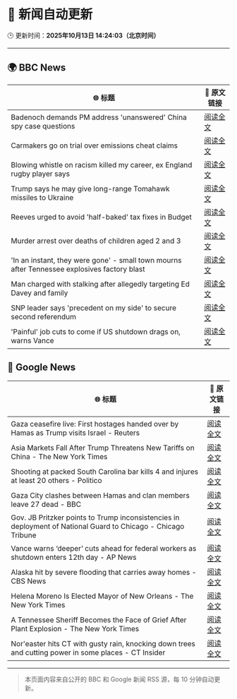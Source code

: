 # 🧠 新闻自动更新

🕒 更新时间：**2025年10月13日 14:24:03（北京时间）**

---

## 🌍 BBC News

| 🌐 标题 | 🔗 原文链接 |
|--------|-------------|
| Badenoch demands PM address 'unanswered' China spy case questions | [阅读全文](https://www.bbc.com/news/articles/cg424d712q7o?at_medium=RSS&at_campaign=rss) |
| Carmakers go on trial over emissions cheat claims | [阅读全文](https://www.bbc.com/news/articles/cjr5epw8dweo?at_medium=RSS&at_campaign=rss) |
| Blowing whistle on racism killed my career, ex England rugby player says | [阅读全文](https://www.bbc.com/sport/rugby-union/articles/cdr61plm727o?at_medium=RSS&at_campaign=rss) |
| Trump says he may give long-range Tomahawk missiles to Ukraine | [阅读全文](https://www.bbc.com/news/articles/c93xpqgzkv0o?at_medium=RSS&at_campaign=rss) |
| Reeves urged to avoid 'half-baked' tax fixes in Budget | [阅读全文](https://www.bbc.com/news/articles/cx2n08n15w2o?at_medium=RSS&at_campaign=rss) |
| Murder arrest over deaths of children aged 2 and 3 | [阅读全文](https://www.bbc.com/news/articles/c78n8y3mlxko?at_medium=RSS&at_campaign=rss) |
| 'In an instant, they were gone' - small town mourns after Tennessee explosives factory blast | [阅读全文](https://www.bbc.com/news/articles/cwy8y0rnw2eo?at_medium=RSS&at_campaign=rss) |
| Man charged with stalking after allegedly targeting Ed Davey and family | [阅读全文](https://www.bbc.com/news/articles/c77d702znm4o?at_medium=RSS&at_campaign=rss) |
| SNP leader says 'precedent on my side' to secure second referendum | [阅读全文](https://www.bbc.com/news/articles/cg424dk03x9o?at_medium=RSS&at_campaign=rss) |
| 'Painful' job cuts to come if US shutdown drags on, warns Vance | [阅读全文](https://www.bbc.com/news/articles/cp3d554053lo?at_medium=RSS&at_campaign=rss) |

## 📰 Google News

| 🌐 标题 | 🔗 原文链接 |
|--------|-------------|
| Gaza ceasefire live: First hostages handed over by Hamas as Trump visits Israel - Reuters | [阅读全文](https://news.google.com/rss/articles/CBMirwFBVV95cUxOVm5saERGYWY4UXhGUzJmeVpjOVUzdlBOclg1c2xLNy14WkRGaEZfbWpCaDhIa2N5MlRyd2tuZjd0eUxOc1FBU1V6dWpsUHdOWDMzSTdPUjNJSDZxZjZhczJRcEIwRUdRNXZ3QXZvcV9KcGJZcEpOM24xRHl2V2ZPNkpjcGdwaDJDOUpPSzBybG9TOHVfOXpJQkVZNmJUYlVfWnZSMW5Uc2xRZ1g0blFF?oc=5) |
| Asia Markets Fall After Trump Threatens New Tariffs on China - The New York Times | [阅读全文](https://news.google.com/rss/articles/CBMiiwFBVV95cUxPMkZZYUFyWC05Ujc4UHAybDNscl9Nbzl5Z2pCRVZEZ2dwZnpOakFUWjB1YXBvUndYWVlCdk85QTZCVmRKazBkd2IxQ0lRY3RxcmtOMGxFTjhTNFZvcUs4a1ZKUnB1VFhOczBtTE5rOWdCTmlock8xYkpyN0lGRmlJc0JabEcyZDhsQVNr?oc=5) |
| Shooting at packed South Carolina bar kills 4 and injures at least 20 others - Politico | [阅读全文](https://news.google.com/rss/articles/CBMijgFBVV95cUxQTDFxT3pxNFhkNzZ6VTF4MDdaWlZ5dUF3ay1UdkpzZkZESmNzbHFJSGQwTXUxSzFUcHhBQk05VXBMamx2VV92OFk5NDNSTm5yZ2VLZ1JWa1ZPMUczRnUyVGlrZUM0dnVub1lEU0JOV3lBMFEzSlJnb3ZyZV9nUzQ0WVA1eGIzOThIMEZxdUZn?oc=5) |
| Gaza City clashes between Hamas and clan members leave 27 dead - BBC | [阅读全文](https://news.google.com/rss/articles/CBMiWkFVX3lxTFBWMy1zeHlXSmhVTXNGWGlGd1hIeVVrb2dJQVcwUGdpdk5lS3BKd2dtZGhsNnpzbXNneUhNLWtGZTFqLWhSaXZ3azZtWlNOdHl4eEZ3d1FnN0owQdIBX0FVX3lxTE5WZkdvUnNBcmU0ekFIeDBlM2ZGSGw2TUV4R2VDdXN0V3FRbmRrbmFhYkJyMmVJQjk0Z3dROHdNUENvekZubnA2eFd2NTVlbU9HVHZoMnVqREljMDNHVmpn?oc=5) |
| Gov. JB Pritzker points to Trump inconsistencies in deployment of National Guard to Chicago - Chicago Tribune | [阅读全文](https://news.google.com/rss/articles/CBMiiAFBVV95cUxPVl9XX2doUkZlSFZ0SUN1aFB4VUh5UGRYMzdlLVVPMEcxRHQ3QVNBYjd4azJVS0l4ZC1maFNWTjNEXzEtVWdZbHh6angyUjBjNS1ZdFQ1dUxuZWFtLWM3OEctMlgzM0FmdVZOaDhnRFdDNmdsSjF0RlV6UGgtUFp3LVBib2g1MV9w?oc=5) |
| Vance warns ‘deeper’ cuts ahead for federal workers as shutdown enters 12th day - AP News | [阅读全文](https://news.google.com/rss/articles/CBMitgFBVV95cUxOWXVHTzdQaGlyUDdod0dGS0NCRlJyY3dTTkpnSXUwdHp2SkRjNmtEcTBleDNNaXJtOTc4N3FSYUUtZDdRSXVJdjg1bkNBQlRlSjBiajBncEZDbk9Yakg2VHNRWktVMFc4ckl5RkU5Tnd6SUtSbWFlbVhBSTlHTmZ6aExUZkpuUkJFYkZmZHJKWmp1U1BuS1IydkVMclFzZ1c5NlNMcEJuSWhKN1VJc3lIcHFsMGpOdw?oc=5) |
| Alaska hit by severe flooding that carries away homes - CBS News | [阅读全文](https://news.google.com/rss/articles/CBMibEFVX3lxTE93eDg4N1c4NEs0UTZrM2VwUGZEWGdvNkQySzBLbVZsT0JSMU1mTkQ0OFg4VXlEbjJsR2RHcC1QenZsS1M3d1pYWXF6dklNQy03ckg3eU1WXzdYdlZYei1ZcGpMM29zR2FqOWN1UNIBckFVX3lxTE4xcXVJNEltelBhSFZRLWdkbjRlMnZrVmdGV25HRUxhdDJpZWtxMUhIZnJHN2F3Q1duLVNkRUw4RVZYakZCSFRuQXVhVzdib3ZJcDByU0RjSFlPb2dHTkgyekJGeWg4SHJGa2YyQWpqbVNhUQ?oc=5) |
| Helena Moreno Is Elected Mayor of New Orleans - The New York Times | [阅读全文](https://news.google.com/rss/articles/CBMiigFBVV95cUxPeDluMm1JaDQ0Tnp4aFFkZmF6MURDckkzYnlCUzdhSGdUOUU3d0JadTl4bThoTWdIbERsZURrZU5aRGJpTk9EM2V3RlE4Z19RNHZJakZ0MVVLRkVsd1U3U05hVUw2SHd4SDZlZWZaQ3l4YjhNTDBDR0hMYVpSeWpaa19SYkdYanl6WFE?oc=5) |
| A Tennessee Sheriff Becomes the Face of Grief After Plant Explosion - The New York Times | [阅读全文](https://news.google.com/rss/articles/CBMiigFBVV95cUxNT0ozV19PY2ZKMGlCTmxnTUxlV0s5bVcxQ3h6WUVEdEF1LVB5c1NZRmVCRjdldzlpZmpmdnhBa0NZMFZudXNjWHFIeVhDMUVkUUFNYW1tUU4yaG00aEVhWWN6bzBoOTZlRVF3TFlMdWl3TnotbGlna2YzMEZEbFJFLU5icmtiSlc2a2c?oc=5) |
| Nor'easter hits CT with gusty rain, knocking down trees and cutting power in some places - CT Insider | [阅读全文](https://news.google.com/rss/articles/CBMingFBVV95cUxQeVZMdHRIMC04RTlJX3pyaHY2WWlfNXA3NXRxeml1bzQyMnpxV2lmdmZBeGdVemlzdHo5TzlBNnRDNERwZUlZT0hISDRKSnBSRVQyeUJXa085Vm8wcTRwaU1ROUlreEJCS0FKbzJwZUhHVTJuT2dETU9XeWpjTEFLekxseTZYSDhadmdCVWhvZGlzMFdsb1R6cXREVXBXUQ?oc=5) |

---
> 本页面内容来自公开的 BBC 和 Google 新闻 RSS 源，每 10 分钟自动更新。
